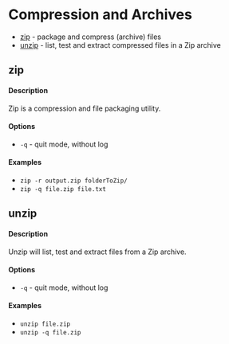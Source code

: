 # Compression and Archives

* [zip](#zip) - package and compress (archive) files
* [unzip](#unzip) - list, test and extract compressed files in a Zip archive

## zip

#### Description
Zip is a compression and file packaging utility.

#### Options
* `-q` - quit mode, without log

#### Examples
* `zip -r output.zip folderToZip/`
* `zip -q file.zip file.txt`

## unzip

#### Description
Unzip will list, test and extract files from a Zip archive.

#### Options
* `-q` - quit mode, without log

#### Examples
* `unzip file.zip`
* `unzip -q file.zip`
